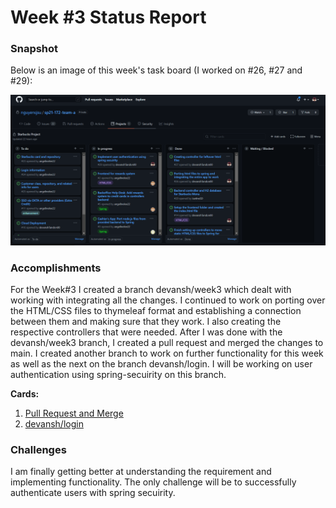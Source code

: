 # Week #3 Status Report

### Snapshot
Below is an image of this week's task board (I worked on #26, #27 and #29):

![](images/Capture3.PNG)

### Accomplishments
For the Week#3 I created a branch devansh/week3 which dealt with working with integrating all the changes. I continued to work on porting over the HTML/CSS files to thymeleaf format and establishing a connection between them and making sure that they work. I also creating the respective controllers that were needed. After I was done with the devansh/week3 branch, I created a pull request and merged the changes to main. I created another branch to work on further functionality for this week as well as the next on the branch devansh/login. I will be working on user authentication using spring-secuirity on this branch.

**Cards:**

1) [Pull Request and Merge](https://github.com/nguyensjsu/sp21-172-team-a/commit/3ec17e0b3e94bd521d08890cc954b2c38a1298f8)
2) [devansh/login](https://github.com/nguyensjsu/sp21-172-team-a/commit/6f33fc5a4cb8f2d1c8aba8d441e988585245b0e7)


### Challenges
I am finally getting better at understanding the requirement and implementing functionality. The only challenge will be to successfully authenticate users with spring secuirity. 
